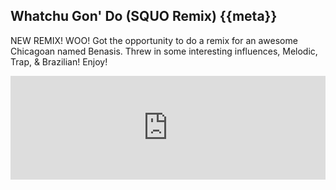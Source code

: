 Whatchu Gon' Do (SQUO Remix) {{meta}}
-------------------------------------

NEW REMIX! WOO! Got the opportunity to do a remix for an awesome Chicagoan named Benasis. Threw in some interesting influences, Melodic, Trap, & Brazilian! Enjoy!

<iframe width="100%" height="166" scrolling="no" frameborder="no" src="https://w.soundcloud.com/player/?url=http%3A%2F%2Fapi.soundcloud.com%2Ftracks%2F88953415"></iframe>


